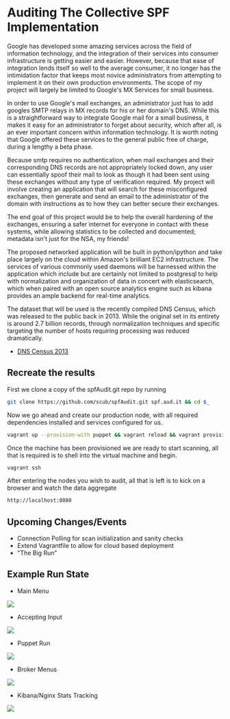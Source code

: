 Auditing The Collective SPF Implementation
==========================================

  Google has developed some amazing services across the field of information
technology, and the integration of their services into consumer infrastructure
is getting easier and easier. However, because that ease of integration lends
itself so well to the average consumer, it no longer has the intimidation
factor that keeps most novice administrators from attempting to implement it
on their own production environments. The scope of my project will largely be
limited to Google's MX Services for small business.

  In order to use Google's mail exchanges, an administrator just has to add
googles SMTP relays in MX records for his or her domain's DNS. While this is a
straightforward way to integrate Google mail for a small business, it makes it
easy for an administrator to forget about security, which after all, is an
ever important concern within information technology. It is worth noting that
Google offered these services to the general public free of charge, during a
lengthy a beta phase.

  Because smtp requires no authentication, when mail exchanges and their
corresponding DNS records are not appropriately locked down, any user can
essentially spoof their mail to look as though it had been sent using these
exchanges without any type of verification required. My project will involve
creating an application that will search for these misconfigured exchanges,
then generate and send an email to the administrator of the domain with
instructions as to how they can better secure their exchanges.

  The end goal of this project would be to help the overall hardening of the
exchanges, ensuring a safer internet for everyone in contact with these
systems, while allowing statistics to be collected and documented;
metadata isn't just for the NSA, my friends!

  The proposed networked application will be built in python/ipython and
take place largely on the cloud within Amazon's brilliant EC2 infrastructure.
The services of various commonly used daemons will be harnessed within the
application which include but are certainly not limited to postgresql to help
with normalization and organization of data in concert with elasticsearch,
which when paired with an open source analytics engine such as kibana provides
an ample backend for real-time analytics.

  The dataset that will be used is the recently compiled DNS Census, which
was released to the public back in 2013. While the original set in its entirety
is around 2.7 billion records, through normalization techniques and specific 
targeting the number of hosts requiring processing was reduced dramatically.

- <a href="http://dnscensus2013.neocities.org/statistics.html">DNS Census 2013</a>
 
Recreate the results
--------------------

First we clone a copy of the spfAudit.git repo by running
```bash
git clone https://github.com/scub/spfAudit.git spf.aud.it && cd $_
```

  Now we go ahead and create our production node, with all required 
dependencies installed and services configured for us. 
```bash
vagrant up --provision-with puppet && vagrant reload && vagrant provision
```

  Once the machine has been provisioned we are ready to start scanning,
all that is required is to shell into the virtual machine and begin.
```bash
vagrant ssh
```

 After entering the nodes you wish to audit, all that is left is to kick 
on a browser and watch the data aggregate
```bash
http://localhost:8080
```

Upcoming Changes/Events
-----------------------
 - Connection Polling for scan initialization and sanity checks
 - Extend Vagrantfile to allow for cloud based deployment
 - "The Big Run"


Example Run State
-----------------
- Main Menu
<img src='http://i.imgur.com/pAhQO1i.jpg'/>

- Accepting Input
<img src='http://i.imgur.com/sw8aa9p.jpg'/>

- Puppet Run
<img src='http://i.imgur.com/gzTneUk.jpg'/>

- Broker Menus
<img src='http://i.imgur.com/bXfvkIX.jpg'/>

- Kibana/Nginx Stats Tracking
<img src='http://i.imgur.com/vwWYSWn.jpg'/>
